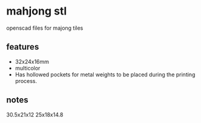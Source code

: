 # mahjong stl

openscad files for majong tiles

## features

* 32x24x16mm
* multicolor
* Has hollowed pockets for metal weights to be placed during the printing process.

## notes
30.5x21x12
25x18x14.8